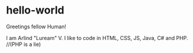 # hello-world
Greetings fellow Human!

I am Arlind "Luream" V. 
I like to code in HTML, CSS, JS, Java, C# and PHP. //(PHP is a lie)


